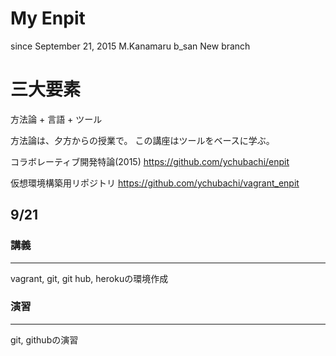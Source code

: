# My Enpit

since September 21, 2015
M.Kanamaru b_san
New branch

三大要素
==========

方法論 + 言語 + ツール

方法論は、夕方からの授業で。
この講座はツールをベースに学ぶ。

コラボレーティブ開発特論(2015)
https://github.com/ychubachi/enpit

仮想環境構築用リポジトリ
https://github.com/ychubachi/vagrant_enpit


## 9/21
### 講義
---------
vagrant, git, git hub, herokuの環境作成

### 演習
---------
git, githubの演習


